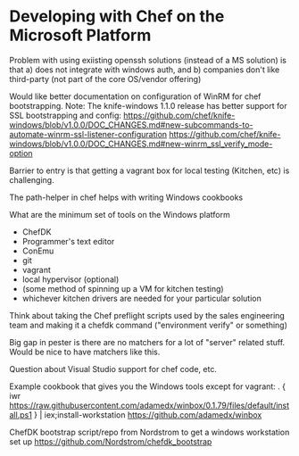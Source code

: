 # Developing with Chef on the Microsoft Platform

Problem with using exiisting openssh solutions (instead of a MS solution) is that a) does not integrate with windows auth, and b) companies don't like third-party (not part of the core OS/vendor offering)

Would like better documentation on configuration of WinRM for chef bootstrapping.
Note: The knife-windows 1.1.0 release has better support for SSL bootstrapping and config:
    https://github.com/chef/knife-windows/blob/v1.0.0/DOC_CHANGES.md#new-subcommands-to-automate-winrm-ssl-listener-configuration
    https://github.com/chef/knife-windows/blob/v1.0.0/DOC_CHANGES.md#new-winrm_ssl_verify_mode-option
    

Barrier to entry is that getting a vagrant box for local testing (Kitchen, etc) is challenging. 

The path-helper in chef helps with writing Windows cookbooks

What are the minimum set of tools on the Windows platform
- ChefDK
- Programmer's text editor
- ConEmu
- git
- vagrant
- local hypervisor (optional)
- (some method of spinning up a VM for kitchen testing)
- whichever kitchen drivers are needed for your particular solution

Think about taking the Chef preflight scripts used by the sales engineering team and making it a chefdk command ("environment verify" or something)

Big gap in pester is there are no matchers for a lot of "server" related stuff. Would be nice to have matchers like this.

Question about Visual Studio support for chef code, etc. 




Example cookbook that gives you the Windows tools except for vagrant:
    . { iwr https://raw.githubusercontent.com/adamedx/winbox/0.1.79/files/default/install.ps1 } | iex;install-workstation
https://github.com/adamedx/winbox

ChefDK bootstrap script/repo from Nordstrom to get a windows workstation set up
https://github.com/Nordstrom/chefdk_bootstrap
